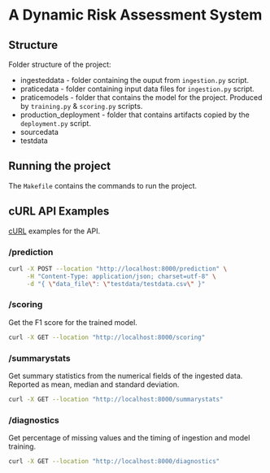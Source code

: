 # A Dynamic Risk Assessment System

## Structure

Folder structure of the project:

* ingesteddata - folder containing the ouput from `ingestion.py` script.
* praticedata - folder containing input data files for `ingestion.py` script.
* praticemodels - folder that contains the model for the project. Produced by `training.py` & `scoring.py` scripts.
* production_deployment - folder that contains artifacts copied by the `deployment.py` script.
* sourcedata
* testdata

## Running the project

The `Makefile` contains the commands to run the project.


## cURL API Examples

[cURL](https://curl.haxx.se/docs/manpage.html) examples for the API.

### /prediction

```bash
curl -X POST --location "http://localhost:8000/prediction" \
     -H "Content-Type: application/json; charset=utf-8" \
     -d "{ \"data_file\": \"testdata/testdata.csv\" }"
```

### /scoring
Get the F1 score for the trained model.

```bash
curl -X GET --location "http://localhost:8000/scoring"
```

### /summarystats
Get summary statistics from the numerical fields of the ingested data.
Reported as mean, median and standard deviation.

```bash
curl -X GET --location "http://localhost:8000/summarystats"
```

### /diagnostics
Get percentage of missing values and the timing of ingestion and model training.

```bash
curl -X GET --location "http://localhost:8000/diagnostics"
```
